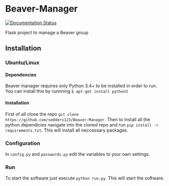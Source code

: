 # Beaver-Manager
[![Documentation Status](https://readthedocs.org/projects/beaver-manager/badge/?version=latest)](http://beaver-manager.readthedocs.org/en/latest/?badge=latest)

Flask project to manage a Beaver group
## Installation
### Ubuntu/Linux
#### Dependencies

Beaver manager requires only Python 3.4+ to be installed in order to run. You can install this by runnning `$ apt-get install python3`

#### Installation
First of all clone the repo  `git clone https://github.com/sedders123/Beaver-Manager`. Then to install all the python dependicies navigate into the cloned repo and run `pip install -r requirements.txt`. This will install all neccessary packages.

### Configuration

In `config.py` and `passwords.py` edit the variables to your own settings.

### Run

To start the software just execute `python run.py`. This will start the software.


